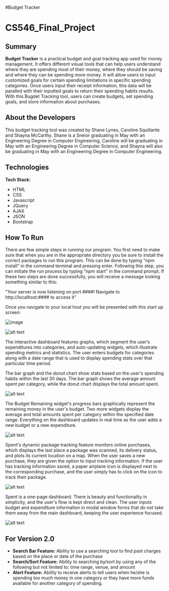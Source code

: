 #Budget Tracker
# CS546_Final_Project


## Summary

**Budget Tracker** is a practical budget and goal tracking app used for money management. It offers different visual tools that can help users understand where they are spending most of their money, where they should be saving and where they can be spending more money. It will allow users to input customized goals for certain spending limitations in specific spending categories. Once users input their receipt information, this data will be paralled with their inputted goals to return their spending habits results. With this Bugdet Tracking tool, users can create budgets, set spending goals, and store information about purchases.


## About the Developers

This budget tracking tool was created by Shane Lynes, Caroline Squillante and Shayna McCarthy. Shane is a Sneior graduating in May with an Engineering Degree in Computer Engineering, Caroline will be graduating in May with an Engineering Degree in Computer Science, and Shayna will also be graduating in May with an Engineering Degree in Computer Engineering. 

## Technologies

**Tech Stack:**

- HTML
- CSS
- Javascript
- JQuery
- AJAX
- JSON
- Bootstrap



## How To Run


There are few simple steps in running our program. You first need to make sure that when you are in the appropriate directory you be sure to install the correct packages to run this program. This can be done by typing "npm install" in the command terminal and pressing enter. Following this step, you can initiate the run process by typing "npm start" in the command prompt. If these two steps are done successfully, you will receive a message looking something similar to this:

"Your server is now listening on port ####! Navigate to http://localhost:#### to access it"

Once you navigate to your local host you will be presented with this start up screen:

![image](https://user-images.githubusercontent.com/35939416/49965120-4a784b00-feea-11e8-8769-647cb1d98661.png)





![alt text](https://github.com/emilydowgialo/Spent/blob/master/static/spent-login-screenshot.png "Spent Login")


The interactive dashboard features graphs, which segment the user’s expenditures into categories, and auto-updating widgets, which illustrate spending metrics and statistics. The user enters budgets for categories along with a date range that is used to display spending stats over that particular time period.

The bar graph and the donut chart show stats based on the user's spending habits within the last 30 days. The bar graph shows the average amount spent per category, while the donut chart displays the total amount spent.


![alt text](https://github.com/emilydowgialo/Spent/blob/master/static/spent-dashboard-screenshot.png "Spent dashboard")

The Budget Remaining widget's progress bars graphically represent the remaining money in the user's budget. Two more widgets display the average and total amounts spent per category within the specified date range. Everything on the dashboard updates in real time as the user adds a new budget or a new expenditure.


![alt text](https://github.com/emilydowgialo/Spent/blob/master/static/spent-widget-screenshot.png "Spent widgets")


Spent's dynamic package tracking feature monitors online purchases, which displays the last place a package was scanned, its delivery status, and plots its current location on a map. When the user saves a new purchase, they are given the option to input tracking information. If the user has tracking information saved, a paper airplane icon is displayed next to the corresponding purchase, and the user simply has to click on the icon to track their package.


![alt text](https://github.com/emilydowgialo/Spent/blob/master/static/spent-map-screenshot.png "Spent package track")


Spent is a one-page dashboard. There is beauty and functionality in simplicity, and the user's flow is kept direct and clean. The user inputs budget and expenditure information in modal window forms that do not take them away from the main dashboard, keeping the user experience focused.


![alt text](https://github.com/emilydowgialo/Spent/blob/master/static/spent-modal-screenshot.png "Spent modals")


## For Version 2.0

- **Search Bar Feature:** Ability to use a searching tool to find past charges based on the place or date of the purchase
- **Search/Sort Feature:** Ability to searching by/sort by using any of the following but not limited to: time range, venue, and amount
- **Alert Feature:** Ability to receive alerts to tell users when he/she is spending too much money in one category or they have more funds available for another category of spending. 

